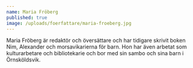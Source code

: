 ```yaml
---
name: Maria Fröberg
published: true
image: /uploads/foerfattare/maria-froeberg.jpg
---
```

Maria Fröberg är redaktör och översättare och har tidigare skrivit boken Nim, Alexander och morsavikarierna för barn. Hon har även arbetat som kulturarbetare och bibliotekarie och bor med sin sambo och sina barn i Örnsköldsvik.

